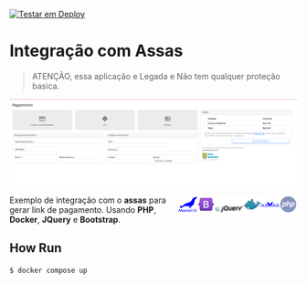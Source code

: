 [![Testar em Deploy](https://www.herokucdn.com/deploy/button.png)](https://heroku.com/deploy/?template=https://github.com/gilberto-009199/assas-php)

# Integração com Assas  

> ATENÇÃO, essa aplicação e Legada e Não tem qualquer proteção basica.
>

![home](./home.png)

<img align="right" src="./assets/php.svg" alt="PHP" width="32px"/>
<img align="right" src="./assets/assas.svg" alt="Assas" width="32px"/>
<img align="right" src="./assets/docker16x16.svg" alt="Docker" width="32px"/>
<img align="right" src="./assets/jquery.svg" alt="JQuery" width="48px"/>
<img align="right" src="./assets/bootstrap.svg" alt="Bootstrap" width="32px"/>
<img align="right" src="./assets/mariadb.svg" alt="MariaDB" width="32px"/>

Exemplo de integração com o **assas** para gerar link de pagamento. Usando **PHP**, **Docker**, **JQuery** e **Bootstrap**.


## How Run

```shell
$ docker compose up
```
